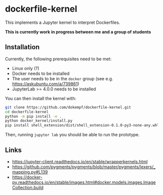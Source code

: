# dockerfile-kernel

This implements a Jupyter kernel to interpret Dockerfiles.

**This is currently work in progress between me and a group of students**

## Installation

Currently, the following prerequisites need to be met:

* Linux only (?)
* Docker needs to be installed
* The user needs to be in the `docker` group (see e.g. https://askubuntu.com/a/739861)
* JupyterLab >= 4.0.0 needs to be installed

You can then install the kernel with:

```bash
git clone https://github.com/dokempf/dockerfile-kernel.git
cd dockerfile-kernel
python -m pip install -e .
python docker_kernel/install.py
pip install shell_extension/dist/shell_extension-0.1.0-py3-none-any.whl
```

Then, running `jupyter lab` you should be able to run the prototype.

## Links

* https://jupyter-client.readthedocs.io/en/stable/wrapperkernels.html
* https://github.com/pygments/pygments/blob/master/pygments/lexers/_mapping.py#L139
* https://docker-py.readthedocs.io/en/stable/images.html#docker.models.images.ImageCollection.build

